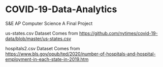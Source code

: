 # COVID-19-Data-Analytics
S&amp;E AP Computer Science A Final Project


us-states.csv Dataset Comes from https://github.com/nytimes/covid-19-data/blob/master/us-states.csv

hospitals2.csv Dataset Comes from https://www.bls.gov/opub/ted/2020/number-of-hospitals-and-hospital-employment-in-each-state-in-2019.htm
